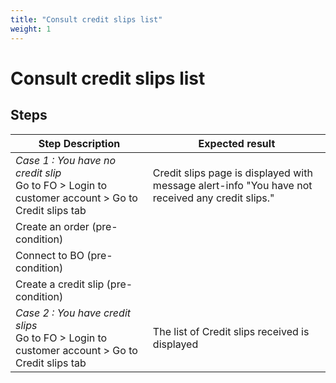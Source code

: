 ```yaml
---
title: "Consult credit slips list"
weight: 1
---
```


# Consult credit slips list
## Steps
| Step Description | Expected result |
| ----- | ----- |
| *Case 1 : You have no credit slip*<br>Go to FO > Login to customer account > Go to Credit slips tab | Credit slips page is displayed with message alert-info "You have not received any credit slips." |
| Create an order (pre-condition) |  |
| Connect to BO (pre-condition) |  |
| Create a credit slip (pre-condition) |  |
| *Case 2 : You have credit slips*<br>Go to FO > Login to customer account > Go to Credit slips tab | The list of Credit slips received is displayed |
